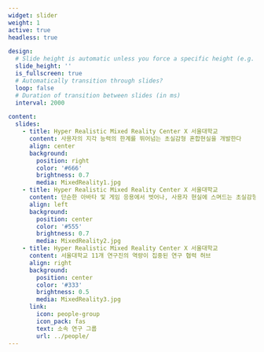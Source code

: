 ```yaml
---
widget: slider
weight: 1
active: true
headless: true

design:
  # Slide height is automatic unless you force a specific height (e.g. '400px')
  slide_height: ''
  is_fullscreen: true
  # Automatically transition through slides?
  loop: false
  # Duration of transition between slides (in ms)
  interval: 2000

content:
  slides:
    - title: Hyper Realistic Mixed Reality Center X 서울대학교
      content: 사용자의 지각 능력의 한계를 뛰어넘는 초실감형 혼합현실을 개발한다
      align: center
      background:
        position: right
        color: '#666'
        brightness: 0.7
        media: MixedReality1.jpg
    - title: Hyper Realistic Mixed Reality Center X 서울대학교
      content: 단순한 아바타 및 게임 응용에서 벗어나, 사용자 현실에 스며드는 초실감형 혼합현실을 개발한다
      align: left
      background:
        position: center
        color: '#555'
        brightness: 0.7
        media: MixedReality2.jpg
    - title: Hyper Realistic Mixed Reality Center X 서울대학교
      content: 서울대학교 11개 연구진의 역량이 집중된 연구 협력 허브
      align: right
      background:
        position: center
        color: '#333'
        brightness: 0.5
        media: MixedReality3.jpg
      link:
        icon: people-group
        icon_pack: fas
        text: 소속 연구 그룹
        url: ../people/
---
```


